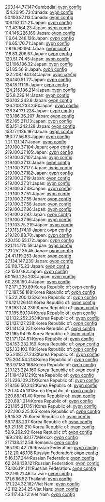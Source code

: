 203.144.77.147:Cambodia: [ovpn config](vpn/203_144_77_147.ovpn)  
154.20.95.73:Canada: [ovpn config](vpn/154_20_95_73.ovpn)  
50.100.87.113:Canada: [ovpn config](vpn/50_100_87_113.ovpn)  
106.152.121.21:Japan: [ovpn config](vpn/106_152_121_21.ovpn)  
113.43.164.23:Japan: [ovpn config](vpn/113_43_164_23.ovpn)  
114.145.226.169:Japan: [ovpn config](vpn/114_145_226_169.ovpn)  
116.64.248.126:Japan: [ovpn config](vpn/116_64_248_126.ovpn)  
116.65.170.71:Japan: [ovpn config](vpn/116_65_170_71.ovpn)  
118.16.90.194:Japan: [ovpn config](vpn/118_16_90_194.ovpn)  
118.83.206.67:Japan: [ovpn config](vpn/118_83_206_67.ovpn)  
120.51.74.45:Japan: [ovpn config](vpn/120_51_74_45.ovpn)  
121.106.136.32:Japan: [ovpn config](vpn/121_106_136_32.ovpn)  
121.85.56.9:Japan: [ovpn config](vpn/121_85_56_9.ovpn)  
122.208.194.134:Japan: [ovpn config](vpn/122_208_194_134.ovpn)  
124.140.51.77:Japan: [ovpn config](vpn/124_140_51_77.ovpn)  
124.18.111.16:Japan: [ovpn config](vpn/124_18_111_16.ovpn)  
124.215.136.214:Japan: [ovpn config](vpn/124_215_136_214.ovpn)  
125.8.229.14:Japan: [ovpn config](vpn/125_8_229_14.ovpn)  
126.102.243.6:Japan: [ovpn config](vpn/126_102_243_6.ovpn)  
126.203.233.246:Japan: [ovpn config](vpn/126_203_233_246.ovpn)  
126.34.131.228:Japan: [ovpn config](vpn/126_34_131_228.ovpn)  
133.186.36.207:Japan: [ovpn config](vpn/133_186_36_207.ovpn)  
152.165.211.13:Japan: [ovpn config](vpn/152_165_211_13.ovpn)  
153.151.242.128:Japan: [ovpn config](vpn/153_151_242_128.ovpn)  
153.171.136.197:Japan: [ovpn config](vpn/153_171_136_197.ovpn)  
183.77.56.83:Japan: [ovpn config](vpn/183_77_56_83.ovpn)  
1.21.121.147:Japan: [ovpn config](vpn/1_21_121_147.ovpn)  
219.100.37.104:Japan: [ovpn config](vpn/219_100_37_104.ovpn)  
219.100.37.105:Japan: [ovpn config](vpn/219_100_37_105.ovpn)  
219.100.37.107:Japan: [ovpn config](vpn/219_100_37_107.ovpn)  
219.100.37.13:Japan: [ovpn config](vpn/219_100_37_13.ovpn)  
219.100.37.177:Japan: [ovpn config](vpn/219_100_37_177.ovpn)  
219.100.37.182:Japan: [ovpn config](vpn/219_100_37_182.ovpn)  
219.100.37.19:Japan: [ovpn config](vpn/219_100_37_19.ovpn)  
219.100.37.31:Japan: [ovpn config](vpn/219_100_37_31.ovpn)  
219.100.37.49:Japan: [ovpn config](vpn/219_100_37_49.ovpn)  
219.100.37.51:Japan: [ovpn config](vpn/219_100_37_51.ovpn)  
219.100.37.55:Japan: [ovpn config](vpn/219_100_37_55.ovpn)  
219.100.37.58:Japan: [ovpn config](vpn/219_100_37_58.ovpn)  
219.100.37.86:Japan: [ovpn config](vpn/219_100_37_86.ovpn)  
219.100.37.87:Japan: [ovpn config](vpn/219_100_37_87.ovpn)  
219.100.37.96:Japan: [ovpn config](vpn/219_100_37_96.ovpn)  
219.103.75.219:Japan: [ovpn config](vpn/219_103_75_219.ovpn)  
219.113.174.10:Japan: [ovpn config](vpn/219_113_174_10.ovpn)  
219.120.88.70:Japan: [ovpn config](vpn/219_120_88_70.ovpn)  
220.150.55.172:Japan: [ovpn config](vpn/220_150_55_172.ovpn)  
221.114.170.58:Japan: [ovpn config](vpn/221_114_170_58.ovpn)  
221.252.35.45:Japan: [ovpn config](vpn/221_252_35_45.ovpn)  
24.41.119.253:Japan: [ovpn config](vpn/24_41_119_253.ovpn)  
27.134.147.239:Japan: [ovpn config](vpn/27_134_147_239.ovpn)  
39.110.75.23:Japan: [ovpn config](vpn/39_110_75_23.ovpn)  
42.150.0.82:Japan: [ovpn config](vpn/42_150_0_82.ovpn)  
60.150.225.208:Japan: [ovpn config](vpn/60_150_225_208.ovpn)  
60.236.150.4:Japan: [ovpn config](vpn/60_236_150_4.ovpn)  
112.171.239.89:Korea Republic of: [ovpn config](vpn/112_171_239_89.ovpn)  
112.187.58.188:Korea Republic of: [ovpn config](vpn/112_187_58_188.ovpn)  
115.22.200.135:Korea Republic of: [ovpn config](vpn/115_22_200_135.ovpn)  
116.121.126.141:Korea Republic of: [ovpn config](vpn/116_121_126_141.ovpn)  
119.193.124.239:Korea Republic of: [ovpn config](vpn/119_193_124_239.ovpn)  
119.195.69.104:Korea Republic of: [ovpn config](vpn/119_195_69_104.ovpn)  
121.132.252.253:Korea Republic of: [ovpn config](vpn/121_132_252_253.ovpn)  
121.137.127.238:Korea Republic of: [ovpn config](vpn/121_137_127_238.ovpn)  
121.141.53.251:Korea Republic of: [ovpn config](vpn/121_141_53_251.ovpn)  
121.165.94.95:Korea Republic of: [ovpn config](vpn/121_165_94_95.ovpn)  
121.171.124.51:Korea Republic of: [ovpn config](vpn/121_171_124_51.ovpn)  
124.153.232.169:Korea Republic of: [ovpn config](vpn/124_153_232_169.ovpn)  
125.133.103.118:Korea Republic of: [ovpn config](vpn/125_133_103_118.ovpn)  
125.208.127.233:Korea Republic of: [ovpn config](vpn/125_208_127_233.ovpn)  
175.204.54.218:Korea Republic of: [ovpn config](vpn/175_204_54_218.ovpn)  
183.97.183.168:Korea Republic of: [ovpn config](vpn/183_97_183_168.ovpn)  
210.123.224.160:Korea Republic of: [ovpn config](vpn/210_123_224_160.ovpn)  
211.194.191.12:Korea Republic of: [ovpn config](vpn/211_194_191_12.ovpn)  
211.226.109.219:Korea Republic of: [ovpn config](vpn/211_226_109_219.ovpn)  
218.156.50.242:Korea Republic of: [ovpn config](vpn/218_156_50_242.ovpn)  
220.74.45.131:Korea Republic of: [ovpn config](vpn/220_74_45_131.ovpn)  
220.88.141.40:Korea Republic of: [ovpn config](vpn/220_88_141_40.ovpn)  
220.89.1.214:Korea Republic of: [ovpn config](vpn/220_89_1_214.ovpn)  
221.165.217.151:Korea Republic of: [ovpn config](vpn/221_165_217_151.ovpn)  
222.100.225.105:Korea Republic of: [ovpn config](vpn/222_100_225_105.ovpn)  
59.15.32.79:Korea Republic of: [ovpn config](vpn/59_15_32_79.ovpn)  
59.17.88.237:Korea Republic of: [ovpn config](vpn/59_17_88_237.ovpn)  
59.21.139.210:Korea Republic of: [ovpn config](vpn/59_21_139_210.ovpn)  
59.9.202.93:Korea Republic of: [ovpn config](vpn/59_9_202_93.ovpn)  
189.248.183.177:Mexico: [ovpn config](vpn/189_248_183_177.ovpn)  
217.138.212.58:Romania: [ovpn config](vpn/217_138_212_58.ovpn)  
185.190.42.79:Russian Federation: [ovpn config](vpn/185_190_42_79.ovpn)  
212.20.46.108:Russian Federation: [ovpn config](vpn/212_20_46_108.ovpn)  
5.16.137.244:Russian Federation: [ovpn config](vpn/5_16_137_244.ovpn)  
62.249.138.121:Russian Federation: [ovpn config](vpn/62_249_138_121.ovpn)  
78.106.191.111:Russian Federation: [ovpn config](vpn/78_106_191_111.ovpn)  
122.99.21.46:Taiwan: [ovpn config](vpn/122_99_21_46.ovpn)  
171.6.86.52:Thailand: [ovpn config](vpn/171_6_86_52.ovpn)  
171.224.32.182:Viet Nam: [ovpn config](vpn/171_224_32_182.ovpn)  
42.112.234.25:Viet Nam: [ovpn config](vpn/42_112_234_25.ovpn)  
42.117.40.72:Viet Nam: [ovpn config](vpn/42_117_40_72.ovpn)  
